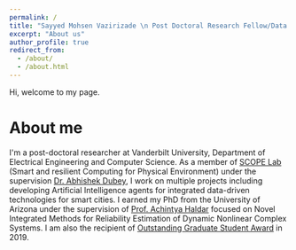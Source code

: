 ```yaml
---
permalink: /
title: "Sayyed Mohsen Vazirizade \n Post Doctoral Research Fellow/Data Scientist"
excerpt: "About us"
author_profile: true
redirect_from: 
  - /about/
  - /about.html
---
```

Hi, welcome to my page.

About me
======
I'm a post-doctoral researcher at Vanderbilt University, Department of Electrical Engineering and Computer Science. As a member of [SCOPE Lab](https://scopelab.ai/) (Smart and resilient Computing for Physical Environment) under the supervision [Dr. Abhishek Dubey](https://engineering.vanderbilt.edu/bio/abhishek-dubey), I work on multiple projects including developing Artificial Intelligence agents for integrated data-driven technologies for smart cities. I earned my PhD from the University of Arizona under the supervision of [Prof. Achintya Haldar](https://caem.engineering.arizona.edu/faculty-staff/faculty/achintya-haldar) focused on Novel Integrated Methods for Reliability Estimation of Dynamic Nonlinear Complex Systems. I am also the recipient of [Outstanding Graduate Student Award](https://news.engineering.arizona.edu/news/college-celebrates-fall-2019-standout-students) in 2019.  


